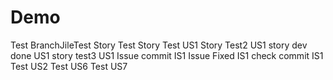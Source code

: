 # Demo
Test
BranchJileTest
Story Test
Story Test US1
Story Test2 US1
story dev done US1
story test3 US1
Issue commit IS1
Issue Fixed IS1
check commit IS1
Test US2
Test US6
Test US7
